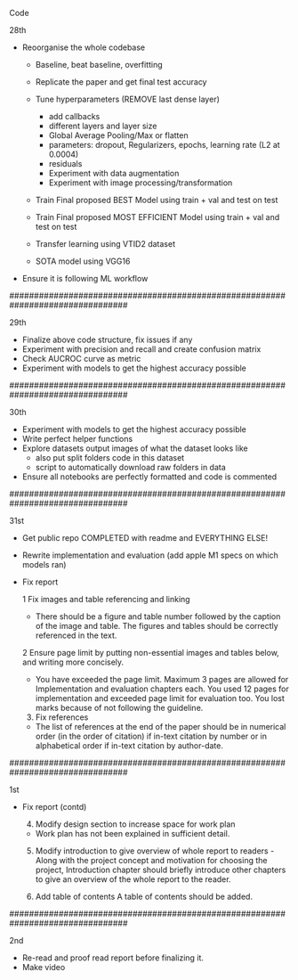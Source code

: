 Code

28th

  - Reoorganise the whole codebase
    - Baseline, beat baseline, overfitting
    - Replicate the paper and get final test accuracy
    - Tune hyperparameters (REMOVE last dense layer)
      - add callbacks
      - different layers and layer size
      - Global Average Pooling/Max or flatten
      - parameters: dropout, Regularizers, epochs, learning rate (L2 at 0.0004)
      - residuals
      - Experiment with data augmentation
      - Experiment with image processing/transformation
    - Train Final proposed BEST Model using train + val and test on test
    - Train Final proposed MOST EFFICIENT Model using train + val and test on test

    - Transfer learning using VTID2 dataset

    - SOTA model using VGG16

  - Ensure it is following ML workflow

################################################################################

29th
  - Finalize above code structure, fix issues if any
  - Experiment with precision and recall and create confusion matrix
  - Check AUCROC curve as metric
  - Experiment with models to get the highest accuracy possible

################################################################################

30th
  - Experiment with models to get the highest accuracy possible
  - Write perfect helper functions
  - Explore datasets output images of what the dataset looks like
    - also put split folders code in this dataset
    - script to automatically download raw folders in data
  - Ensure all notebooks are perfectly formatted and code is commented

################################################################################

31st
  - Get public repo COMPLETED with readme and EVERYTHING ELSE!

  - Rewrite implementation and evaluation (add apple M1 specs on which models ran)

  - Fix report

    1 Fix images and table referencing and linking
      - There should be a figure and table number followed by the caption of the image and table. The figures and tables should be correctly referenced in the text.

    2 Ensure page limit by putting non-essential images and tables below, and writing more concisely.
      - You have exceeded the page limit. Maximum 3 pages are allowed for Implementation and evaluation chapters each. You used 12 pages for implementation and exceeded page limit for evaluation too. You lost marks because of not following the guideline.

    3. Fix references
      - The list of references at the end of the paper should be in numerical order (in the order of citation) if in-text citation by number or in alphabetical order if in-text citation by author-date.

################################################################################

1st

  - Fix report (contd)

    4. Modify design section to increase space for work plan
      - Work plan has not been explained in sufficient detail.

    5. Modify introduction to give overview of whole report to readers
      -Along with the project concept and motivation for choosing the project, Introduction chapter should briefly introduce other chapters to give an overview of the whole report to the reader.

    6. Add table of contents
      A table of contents should be added.

################################################################################

2nd
  - Re-read and proof read report before finalizing it.
  - Make video
